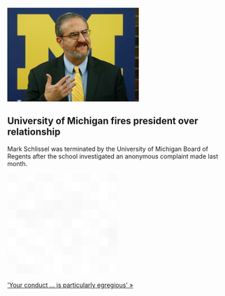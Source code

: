 
![University of Michigan fires president over relationship](./20220117115842.png)
## University of Michigan fires president over relationship

Mark Schlissel was terminated by the University of Michigan Board of Regents after the school investigated an anonymous complaint made last month.

![pic](../square_bg.png)

['Your conduct ... is particularly egregious' »](https://www.yahoo.com/news/university-michigan-fires-president-citing-212113073.html)
